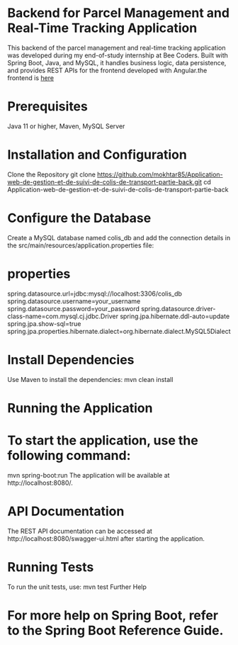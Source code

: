 # Backend for Parcel Management and Real-Time Tracking Application
This backend of the parcel management and real-time tracking application was developed during my end-of-study internship at Bee Coders. Built with Spring Boot, Java, and MySQL, it handles business logic, data persistence, and provides REST APIs for the frontend developed with Angular.the frontend is [here](https://github.com/mokhtar85/application-de-gestion-et-suivi-de-transport-de-colis-front)

# Prerequisites
Java 11 or higher,
Maven,
MySQL Server
# Installation and Configuration
Clone the Repository
git clone https://github.com/mokhtar85/Application-web-de-gestion-et-de-suivi-de-colis-de-transport-partie-back.git
cd Application-web-de-gestion-et-de-suivi-de-colis-de-transport-partie-back
# Configure the Database
Create a MySQL database named colis_db and add the connection details in the src/main/resources/application.properties file:

# properties
spring.datasource.url=jdbc:mysql://localhost:3306/colis_db
spring.datasource.username=your_username
spring.datasource.password=your_password
spring.datasource.driver-class-name=com.mysql.cj.jdbc.Driver
spring.jpa.hibernate.ddl-auto=update
spring.jpa.show-sql=true
spring.jpa.properties.hibernate.dialect=org.hibernate.dialect.MySQL5Dialect
# Install Dependencies
Use Maven to install the dependencies:
mvn clean install
# Running the Application
# To start the application, use the following command:
mvn spring-boot:run
The application will be available at http://localhost:8080/.

# API Documentation
The REST API documentation can be accessed at http://localhost:8080/swagger-ui.html after starting the application.

# Running Tests
To run the unit tests, use:
 mvn test
Further Help
# For more help on Spring Boot, refer to the Spring Boot Reference Guide.
